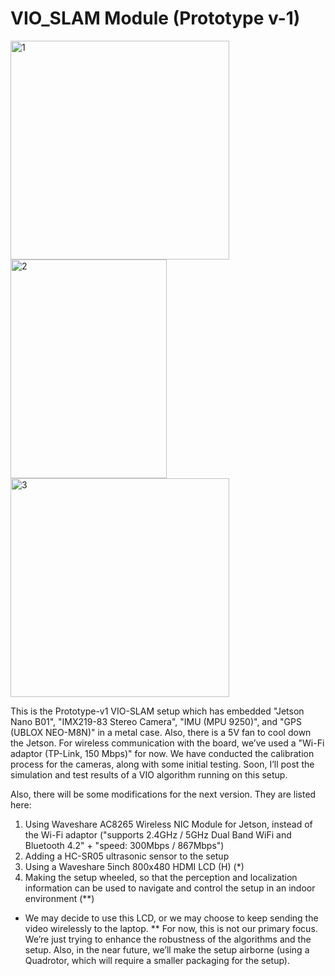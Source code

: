 # VIO_SLAM Module (Prototype v-1)

<div><img src="https://github.com/user-attachments/assets/bc4db39d-0447-4f08-be24-1c1f6eb5e8d3" alt="1" width="350" height="350"/><img src="https://github.com/user-attachments/assets/60e83474-e20d-4584-9a21-c54e45453e02" alt="2" width="250" height="350"/> <img src="https://github.com/user-attachments/assets/fffe2eb4-403a-4eb4-ab04-ff91d0500ecc" alt="3" width="350" height="350"/></div>

This is the Prototype-v1 VIO-SLAM setup which has embedded "Jetson Nano B01", "IMX219-83 Stereo Camera", "IMU (MPU 9250)", and "GPS (UBLOX NEO-M8N)" in a metal case. Also, there is a 5V fan to cool down the Jetson. For wireless communication with the board, we’ve used a "Wi-Fi adaptor (TP-Link, 150 Mbps)" for now.
We have conducted the calibration process for the cameras, along with some initial testing. Soon, I’ll post the simulation and test results of a VIO algorithm running on this setup.

Also, there will be some modifications for the next version. They are listed here:
1.    Using Waveshare AC8265 Wireless NIC Module for Jetson, instead of the Wi-Fi adaptor ("supports 2.4GHz / 5GHz Dual Band WiFi and Bluetooth 4.2" + "speed: 300Mbps / 867Mbps")
2.    Adding a HC-SR05 ultrasonic sensor to the setup
3.    Using a Waveshare 5inch 800x480 HDMI LCD (H) (*)
4.    Making the setup wheeled, so that the perception and localization information can be used to navigate and control the setup in an indoor environment (**)

* We may decide to use this LCD, or we may choose to keep sending the video wirelessly to the laptop.
** For now, this is not our primary focus. We’re just trying to enhance the robustness of the algorithms and the setup. Also, in the near future, we’ll make the setup airborne (using a Quadrotor, which will require a smaller packaging for the setup).

